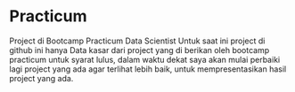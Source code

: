 # Practicum
Project di Bootcamp Practicum Data Scientist
Untuk saat ini project di github ini hanya Data kasar dari project yang di berikan oleh bootcamp practicum untuk syarat lulus,
dalam waktu dekat saya akan mulai perbaiki lagi project yang ada agar terlihat lebih baik, untuk mempresentasikan hasil project yang ada.


